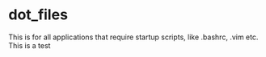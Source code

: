 # dot_files
This is for all applications that require startup scripts, like .bashrc, .vim etc.
This is a test 
